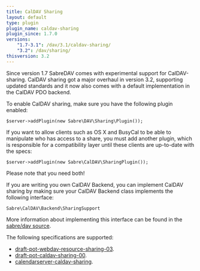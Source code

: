 ```yaml
---
title: CalDAV Sharing
layout: default
type: plugin
plugin_name: caldav-sharing
plugin_since: 1.7.0
versions:
    "1.7-3.1": /dav/3.1/caldav-sharing/
    "3.2": /dav/sharing/
thisversion: 3.2
---
```


Since version 1.7 SabreDAV comes with experimental support for CalDAV-sharing.
CalDAV sharing got a major overhaul in version 3.2, supporting updated
standards and it now also comes with a default implementation in the CalDAV
PDO backend.

To enable CalDAV sharing, make sure you have the following plugin enabled:

    $server->addPlugin(new Sabre\DAV\Sharing\Plugin());

If you want to allow clients such as OS X and BusyCal to be able to manipulate
who has access to a share, you must add another plugin, which is responsible
for a compatibility layer until these clients are up-to-date with the specs:

    $server->addPlugin(new Sabre\CalDAV\SharingPlugin());

Please note that you need both!

If you are writing you own CalDAV Backend, you can implement CalDAV sharing
by making sure your CalDAV Backend class implements the following interface:

    Sabre\CalDAV\Backend\SharingSupport

More information about implementing this interface can be found in the
[sabre/dav source][1].

The following specifications are supported:

* [draft-pot-webdav-resource-sharing-03][2].
* [draft-pot-caldav-sharing-00][3].
* [calendarserver-caldav-sharing][4].

[1]: https://github.com/sabre-io/dav/blob/master/lib/CalDAV/Backend/SharingSupport.php
[2]: https://tools.ietf.org/html/draft-pot-webdav-resource-sharing-03
[3]: https://tools.ietf.org/html/draft-pot-caldav-sharing-00
[4]: http://svn.calendarserver.org/repository/calendarserver/CalendarServer/trunk/doc/Extensions/caldav-sharing.txt
